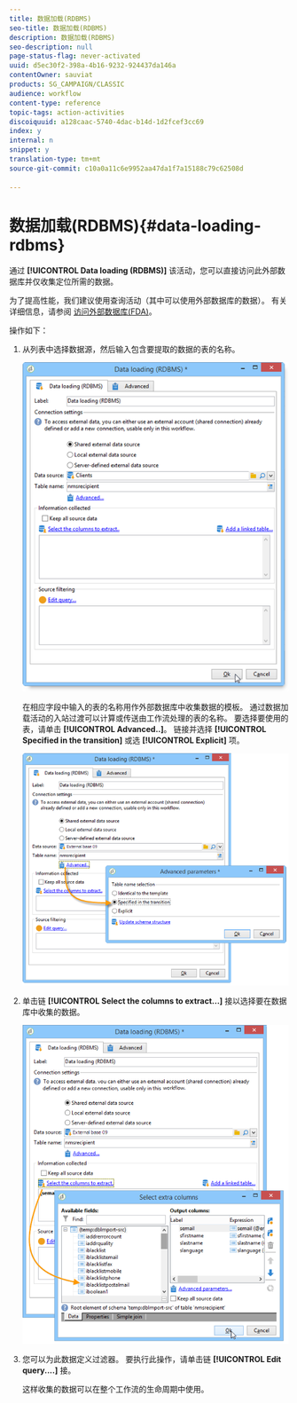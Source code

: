 ```yaml
---
title: 数据加载(RDBMS)
seo-title: 数据加载(RDBMS)
description: 数据加载(RDBMS)
seo-description: null
page-status-flag: never-activated
uuid: d5ec30f2-398a-4b16-9232-924437da146a
contentOwner: sauviat
products: SG_CAMPAIGN/CLASSIC
audience: workflow
content-type: reference
topic-tags: action-activities
discoiquuid: a128caac-5740-4dac-b14d-1d2fcef3cc69
index: y
internal: n
snippet: y
translation-type: tm+mt
source-git-commit: c10a0a11c6e9952aa47da1f7a15188c79c62508d

---
```



# 数据加载(RDBMS){#data-loading-rdbms}

通过 **[!UICONTROL Data loading (RDBMS)]** 该活动，您可以直接访问此外部数据库并仅收集定位所需的数据。

为了提高性能，我们建议使用查询活动（其中可以使用外部数据库的数据）。 有关详细信息，请参阅 [访问外部数据库(FDA)](../../workflow/using/accessing-an-external-database--fda-.md)。

操作如下：

1. 从列表中选择数据源，然后输入包含要提取的数据的表的名称。

   ![](assets/s_advuser_wf_sgbd_sample_1.png)

   在相应字段中输入的表的名称用作外部数据库中收集数据的模板。 通过数据加载活动的入站过渡可以计算或传送由工作流处理的表的名称。 要选择要使用的表，请单击 **[!UICONTROL Advanced..]**。 链接并选择 **[!UICONTROL Specified in the transition]** 或选 **[!UICONTROL Explicit]** 项。

   ![](assets/s_advuser_wf_sgbd_sample_5.png)

1. 单击链 **[!UICONTROL Select the columns to extract...]** 接以选择要在数据库中收集的数据。

   ![](assets/s_advuser_wf_sgbd_sample_2.png)

1. 您可以为此数据定义过滤器。 要执行此操作，请单击链 **[!UICONTROL Edit query....]** 接。

   这样收集的数据可以在整个工作流的生命周期中使用。

